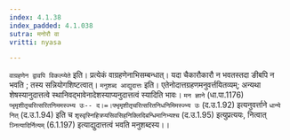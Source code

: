 ```yaml
---
index: 4.1.38
index_padded: 4.1.038
sutra: मनोरौ वा
vritti: nyasa

---
```

`वाग्रहणेन द्वावपि विकल्प्येते` इति। प्रत्येकं वाग्रहणेनाभिसम्बन्धात्। यदा चैकारौकारौ न भवतस्तदा ङीबपि न भवति ; तस्य सन्नियोगशिष्टत्वात्। `मनुशब्द आद्युदात्तः` इति। एतेनोदात्तग्रहणमनुवर्त्तयितव्यम्; अन्यथा शेषस्यानुदात्तत्वे स्थानिवद्भावेनादेशस्याप्यनुदात्तत्वं स्यादिति भावः। `मन ज्ञाने` (धा.पा.1176) `प्भृमृशीतृचरित्सरितनिममस्ज्भ्य उः-- द।=।फ्भृमृशीतृचरित्सरितनिधनिमिमस्ज्भ्य उः` (द.उ.1.92) इत्यनुवर्त्ताने `धान्ये नित्` (द.उ.1.94) इति च `शृस्वृस्निहित्रप्यसिवसिहनिक्लिदिबन्धिमानिभ्यश्च` (द.उ.1.95) इत्युप्रत्ययः, नित्वात् `ञ्नित्यादिर्नित्यम्` (6.1.197) इत्याद्युदात्तत्वं भवति मनुशब्दस्य।।